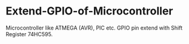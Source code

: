 # Extend-GPIO-of-Microcontroller
Microcontroller like ATMEGA (AVR), PIC etc. GPIO pin extend with Shift Register 74HC595.

